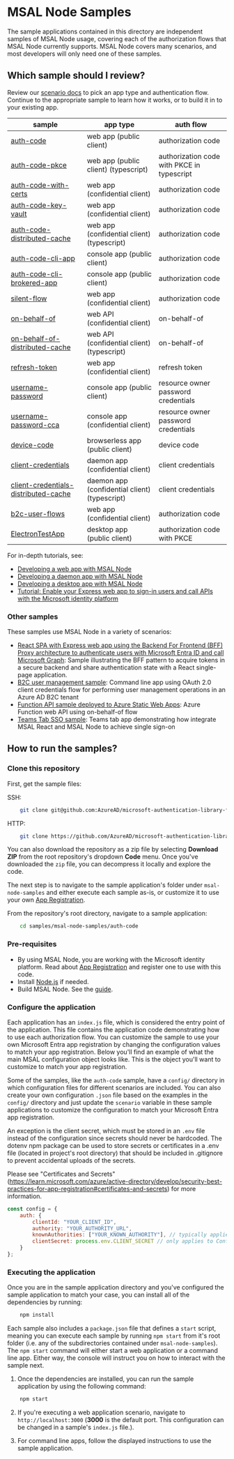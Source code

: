# MSAL Node Samples

The sample applications contained in this directory are independent samples of MSAL Node usage, covering each of the authorization flows that MSAL Node currently supports. MSAL Node covers many scenarios, and most developers will only need one of these samples.

## Which sample should I review?

Review our [scenario docs](https://docs.microsoft.com/azure/active-directory/develop/authentication-flows-app-scenarios) to pick an app type and authentication flow. Continue to the appropriate sample to learn how it works, or to build it in to your existing app.

| sample                                                     | app type                          | auth flow                           |
|------------------------------------------------------------|-----------------------------------|-------------------------------------|
| [auth-code](./auth-code/README.md)                         | web app (public client)           | authorization code                  |
| [auth-code-pkce](./auth-code-pkce/README.md)               | web app (public client) (typescript)           | authorization code with PKCE in typescript      |
| [auth-code-with-certs](./auth-code-with-certs/README.md)   | web app (confidential client)     | authorization code                  |
| [auth-code-key-vault](./auth-code-key-vault/README.md)     | web app (confidential client)     | authorization code                  |
| [auth-code-distributed-cache](./auth-code-distributed-cache/README.md)     | web app (confidential client) (typescript)     | authorization code                  |
| [auth-code-cli-app](./auth-code-cli-app/README.md)     | console app (public client)     | authorization code                  |
| [auth-code-cli-brokered-app](./auth-code-cli-brokered-app/README.md)     | console app (public client)     | authorization code                  |
| [silent-flow](./silent-flow/README.md)                     | web app (confidential client)     | authorization code                  |
| [on-behalf-of](./on-behalf-of/README.md)                   | web API (confidential client)     | on-behalf-of                        |
| [on-behalf-of-distributed-cache](./on-behalf-of-distributed-cache/README.md)                   | web API (confidential client) (typescript)     | on-behalf-of                        |
| [refresh-token](./refresh-token/README.md)                 | web app (confidential client)     | refresh token                       |
| [username-password](./username-password/README.md)         | console app (public client)       | resource owner password credentials |
| [username-password-cca](./username-password-cca/README.md) | console app (confidential client) | resource owner password credentials |
| [device-code](./device-code/README.md)                     | browserless app (public client)      | device code                         |
| [client-credentials](./client-credentials/README.md)       | daemon app (confidential client) | client credentials                  |
| [client-credentials-distributed-cache](./client-credentials-distributed-cache/README.md)       | daemon app (confidential client) (typescript) | client credentials                  |
| [b2c-user-flows](./b2c-user-flows/README.md)                 | web app (confidential client)     | authorization code                  |
| [ElectronTestApp](./ElectronTestApp/README.md)             | desktop app (public client)       | authorization code with PKCE        |

For in-depth tutorials, see:

- [Developing a web app with MSAL Node](https://docs.microsoft.com/azure/active-directory/develop/tutorial-v2-nodejs-webapp-msal)
- [Developing a daemon app with MSAL Node](https://docs.microsoft.com/azure/active-directory/develop/tutorial-v2-nodejs-console)
- [Developing a desktop app with MSAL Node](https://docs.microsoft.com/azure/active-directory/develop/tutorial-v2-nodejs-desktop)
- [Tutorial: Enable your Express web app to sign-in users and call APIs with the Microsoft identity platform](https://github.com/Azure-Samples/ms-identity-javascript-nodejs-tutorial)

### Other samples

These samples use MSAL Node in a variety of scenarios:

- [React SPA with Express web app using the Backend For Frontend (BFF) Proxy architecture to authenticate users with Microsoft Entra ID and call Microsoft Graph](https://github.com/Azure-Samples/ms-identity-javascript-nodejs-tutorial/tree/main/5-AdvancedScenarios/1-call-graph-bff): Sample illustrating the BFF pattern to acquire tokens in a secure backend and share authentication state with a React single-page application.
- [B2C user management sample](https://github.com/Azure-Samples/ms-identity-b2c-javascript-nodejs-management/tree/main/Chapter2): Command line app using OAuth 2.0 client credentials flow for performing user management operations in an Azure AD B2C tenant
- [Function API sample deployed to Azure Static Web Apps](https://github.com/Azure-Samples/ms-identity-javascript-react-tutorial/tree/main/4-Deployment/2-deploy-static): Azure Function web API using on-behalf-of flow
- [Teams Tab SSO sample](https://github.com/pnp/teams-dev-samples/tree/main/samples/tab-sso/src/nodejs): Teams tab app demonstrating how integrate MSAL React and MSAL Node to achieve single sign-on

## How to run the samples?

### Clone this repository

First, get the sample files:

SSH:

```bash
    git clone git@github.com:AzureAD/microsoft-authentication-library-for-js.git
```

HTTP:

```bash
    git clone https://github.com/AzureAD/microsoft-authentication-library-for-js.git
```

You can also download the repository as a zip file by selecting **Download ZIP** from the root repository's dropdown **Code** menu. Once you've downloaded the `zip` file, you can decompress it locally and explore the code.

The next step is to navigate to the sample application's folder under `msal-node-samples` and either execute each sample as-is, or customize it to use your own [App Registration](https://docs.microsoft.com/azure/active-directory/develop/quickstart-register-app#register-an-application).

From the repository's root directory, navigate to a sample application:

```bash
    cd samples/msal-node-samples/auth-code
```

### Pre-requisites

- By using MSAL Node, you are working with the Microsoft identity platform. Read about [App Registration](https://docs.microsoft.com/azure/active-directory/develop/quickstart-register-app#register-an-application) and register one to use with this code.
- Install [Node.js](https://nodejs.org/en/) if needed.
- Build MSAL Node. See the [guide](../../lib/msal-node/README.md#build-and-test).

### Configure the application

Each application has an `index.js` file, which is considered the entry point of the application. This file contains the application code demonstrating how to use each authorization flow. You can customize the sample to use your own Microsoft Entra app registration by changing the configuration values to match your app registration. Below you'll find an example of what the main MSAL configuration object looks like. This is the object you'll want to customize to match your app registration.

Some of the samples, like the `auth-code` sample, have a `config/` directory in which configuration files for different scenarios are included. You can also create your own configuration `.json` file based on the examples in the `config/` directory and just update the `scenario` variable in these sample applications to customize the configuration to match your Microsoft Entra app registration.

An exception is the client secret, which must be stored in an `.env` file instead of the configuration since secrets should never be hardcoded. The dotenv npm package can be used to store secrets or certificates in a .env file (located in project's root directory) that should be included in .gitignore to prevent accidental uploads of the secrets.

Please see "Certificates and Secrets" (https://learn.microsoft.com/azure/active-directory/develop/security-best-practices-for-app-registration#certificates-and-secrets) for more information.

```javascript
const config = {
    auth: {
        clientId: "YOUR_CLIENT_ID",
        authority: "YOUR_AUTHORITY_URL",
        knownAuthorities: ["YOUR_KNOWN_AUTHORITY"], // typically applies to apps on Azure AD B2C
        clientSecret: process.env.CLIENT_SECRET // only applies to Confidential Client applications, such as backend web applications
    }
};
```

### Executing the application

Once you are in the sample application directory and you've configured the sample application to match your case, you can install all of the dependencies by running:

```bash
    npm install
```

Each sample also includes a `package.json` file that defines a `start` script, meaning you can execute each sample by running `npm start` from it's root folder (i.e. any of the subdirectories contained under `msal-node-samples`). The `npm start` command will either start a web application or a command line app. Either way, the console will instruct you on how to interact with the sample next.

1. Once the dependencies are installed, you can run the sample application by using the following command:

```bash
    npm start
```

2. If you're executing a web application scenario, navigate to `http://localhost:3000` (**3000** is the default port. This configuration can be changed in a sample's `index.js` file.).

3. For command line apps, follow the displayed instructions to use the sample application.
